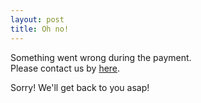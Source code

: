 ```yaml
---
layout: post
title: Oh no!
---
```

Something went wrong during the payment.  
Please contact us by [here](mailto:%69%6e%66%6f%40%6c%65%6f%6e%64%75%73%74%61%72%2e%6e%6c).  
  
Sorry! We'll get back to you asap!